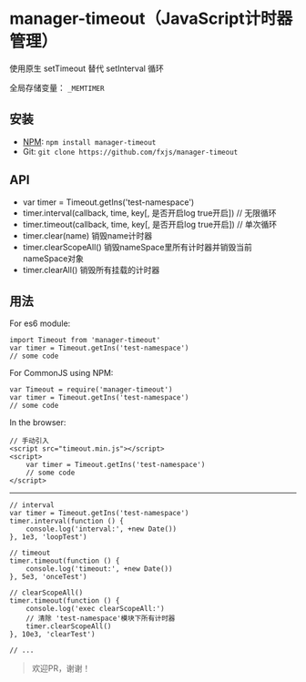 manager-timeout（JavaScript计时器管理）
=======================================
使用原生 setTimeout 替代 setInterval 循环

全局存储变量： ```_MEMTIMER```

安装
---------------------------------------

* [NPM](https://www.npmjs.org/): `npm install manager-timeout`
* Git: `git clone https://github.com/fxjs/manager-timeout`

API
---------------------------------------
 * var timer = Timeout.getIns('test-namespace')
 * timer.interval(callback, time, key[, 是否开启log true开启]) // 无限循环
 * timer.timeout(callback, time, key[, 是否开启log true开启]) // 单次循环
 * timer.clear(name) 销毁name计时器
 * timer.clearScopeAll()  销毁nameSpace里所有计时器并销毁当前nameSpace对象
 * timer.clearAll() 销毁所有挂载的计时器

用法
---------------------------------------

For es6 module:

```
import Timeout from 'manager-timeout'
var timer = Timeout.getIns('test-namespace')
// some code
```

For CommonJS using NPM:

```
var Timeout = require('manager-timeout')
var timer = Timeout.getIns('test-namespace')
// some code
```

In the browser:

```
// 手动引入
<script src="timeout.min.js"></script>
<script>
    var timer = Timeout.getIns('test-namespace')
    // some code
</script>
```

---------------------------------------
```
// interval
var timer = Timeout.getIns('test-namespace')
timer.interval(function () {
    console.log('interval:', +new Date())
}, 1e3, 'loopTest')

// timeout
timer.timeout(function () {
    console.log('timeout:', +new Date())
}, 5e3, 'onceTest')

// clearScopeAll()
timer.timeout(function () {
    console.log('exec clearScopeAll:')
    // 清除 'test-namespace'模块下所有计时器
    timer.clearScopeAll()
}, 10e3, 'clearTest')

// ...
```

> 欢迎PR，谢谢！